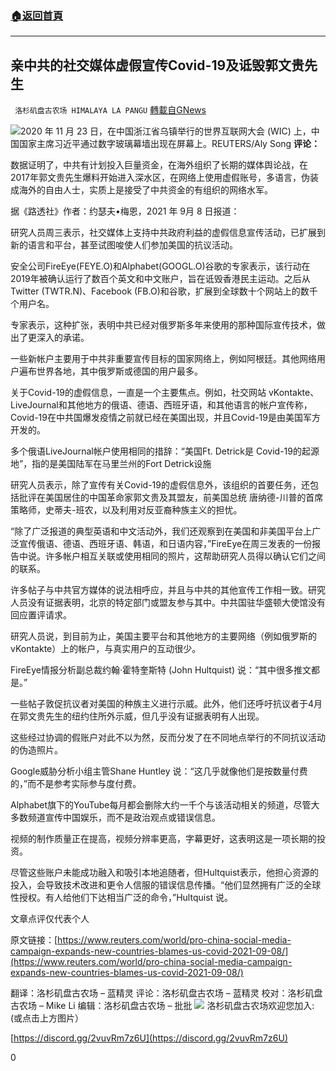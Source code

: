###  [:house:返回首頁](https://github.com/ourhimalayas/txt)
---


## 亲中共的社交媒体虚假宣传Covid-19及诋毁郭文贵先生
` 洛杉矶盘古农场 HIMALAYA LA PANGU` [轉載自GNews](https://gnews.org/zh-hans/1524207/)

![](https://assets.gnews.org/wp-content/uploads/2021/09/2149.png)2020 年 11 月 23 日，在中国浙江省乌镇举行的世界互联网大会 (WIC) 上，中国国家主席习近平通过数字玻璃幕墙出现在屏幕上。REUTERS/Aly Song
**评论：**

数据证明了，中共有计划投入巨量资金，在海外组织了长期的媒体舆论战，在2017年郭文贵先生爆料开始进入深水区，在网络上使用虚假账号，多语言，伪装成海外的自由人士，实质上是接受了中共资金的有组织的网络水军。

据《路透社》作者：约瑟夫•梅恩，2021 年 9月 8 日报道：

研究人员周三表示，社交媒体上支持中共政府利益的虚假信息宣传活动，已扩展到新的语言和平台，甚至试图唆使人们参加美国的抗议活动。

安全公司FireEye(FEYE.O)和Alphabet(GOOGL.O)谷歌的专家表示，该行动在2019年被确认运行了数百个英文和中文账户，旨在诋毁香港民主运动。之后从 Twitter (TWTR.N)、Facebook (FB.O)和谷歌，扩展到全球数十个网站上的数千个用户名。

专家表示，这种扩张，表明中共已经对俄罗斯多年来使用的那种国际宣传技术，做出了更深入的承诺。

一些新帐户主要用于中共非重要宣传目标的国家网络上，例如阿根廷。其他网络用户遍布世界各地，其中俄罗斯或德国的用户最多。

关于Covid-19的虚假信息，一直是一个主要焦点。例如，社交网站 vKontakte、LiveJournal和其他地方的俄语、德语、西班牙语，和其他语言的帐户宣传称，Covid-19在中共国爆发疫情之前就已经在美国出现，并且Covid-19是由美国军方开发的。

多个俄语LiveJournal帐户使用相同的措辞：“美国Ft. Detrick是 Covid-19的起源地”，指的是美国陆军在马里兰州的Fort Detrick设施

研究人员表示，除了宣传有关Covid-19的虚假信息外，该组织的首要任务，还包括批评在美国居住的中国革命家郭文贵及其盟友，前美国总统 唐纳德-川普的首席策略师，史蒂夫-班农，以及利用对反亚裔种族主义的担忧。

“除了广泛报道的典型英语和中文活动外，我们还观察到在美国和非美国平台上广泛宣传俄语、德语、西班牙语、韩语，和日语内容，”FireEye在周三发表的一份报告中说。许多帐户相互关联或使用相同的照片，这帮助研究人员得以确认它们之间的联系。

许多帖子与中共官方媒体的说法相呼应，并且与中共的其他宣传工作相一致。研究人员没有证据表明，北京的特定部门或盟友参与其中。中共国驻华盛顿大使馆没有回应置评请求。

研究人员说，到目前为止，美国主要平台和其他地方的主要网络（例如俄罗斯的vKontakte）上的帐户，与真实用户的互动很少。

FireEye情报分析副总裁约翰·霍特奎斯特 (John Hultquist) 说：“其中很多推文都是。”

一些帖子敦促抗议者对美国的种族主义进行示威。此外，他们还呼吁抗议者于4月在郭文贵先生的纽约住所外示威，但几乎没有证据表明有人出现。

这些经过协调的假账户对此不以为然，反而分发了在不同地点举行的不同抗议活动的伪造照片。

Google威胁分析小组主管Shane Huntley 说：“这几乎就像他们是按数量付费的，”而不是参考实际参与度付费。

Alphabet旗下的YouTube每月都会删除大约一千个与该活动相关的频道，尽管大多数频道宣传中国娱乐，而不是政治观点或错误信息。

视频的制作质量正在提高，视频分辨率更高，字幕更好，这表明这是一项长期的投资。

尽管这些账户未能成功融入和吸引本地追随者，但Hultquist表示，他担心资源的投入，会导致技术改进和更令人信服的错误信息传播。“他们显然拥有广泛的全球性授权。有人给他们下达相当广泛的命令，”Hultquist 说。

文章点评仅代表个人

原文链接：[https://www.reuters.com/world/pro-china-social-media-campaign-expands-new-countries-blames-us-covid-2021-09-08/](https://www.reuters.com/world/pro-china-social-media-campaign-expands-new-countries-blames-us-covid-2021-09-08/)

翻译：洛杉矶盘古农场 – 蓝精灵
评论：洛杉矶盘古农场 – 蓝精灵
校对：洛杉矶盘古农场 – Mike Li
编辑：洛杉矶盘古农场 – 批批
![](https://assets.gnews.org/wp-content/uploads/2021/03/WhatsApp-Image-2021-06-26-at-22.05.30.jpeg)
洛杉矶盘古农场欢迎您加入:(或点击上方图片）

[https://discord.gg/2vuvRm7z6U](https://discord.gg/2vuvRm7z6U)

0
